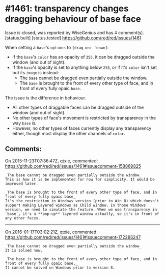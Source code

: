 
#1461: transparency changes dragging behaviour of base face
================================================================================
Issue is closed, was reported by WiseGenius and has 4 comment(s).
[status.built] [status.tested]
<https://github.com/red/red/issues/1461>

When setting a `base`'s `options` to `[drag-on: 'down]`:
- If the `base`'s `color` has an opacity of `255`, it can be dragged outside the window (and out of sight).
- If the `base`'s opacity is set to anything below `255`, or if it's `color` isn't set but its `image` is instead:
  - The `base` cannot be dragged even partially outside the window.
  - The `base` is brought to the front of every other type of face, and in front of every fully opaic `base`.

The issue is the difference in behaviour.
- All other types of draggable faces can be dragged outside of the window (and out of sight).
- No other types of face's movement is restricted by transparency in the way `base` is.
- However, no other types of faces currently display any transparency either, though most display the other channels of `color`.



Comments:
--------------------------------------------------------------------------------

On 2015-11-23T07:36:47Z, qtxie, commented:
<https://github.com/red/red/issues/1461#issuecomment-158869825>

    _The base cannot be dragged even partially outside the window_
    This is how it is be implemented for now for simplicity. It would be improved later.
    
    _The base is brought to the front of every other type of face, and in front of every fully opaic base_
    It's the restriction in Windows version (prior to Win 8) which doesn't support making Layered windows as Child window. In those Windows version, we need to simulate the feature. When we use transparency in `base`, it's a **pop-up** layered window actually, so it's in front of any other faces.

--------------------------------------------------------------------------------

On 2016-01-17T03:02:21Z, qtxie, commented:
<https://github.com/red/red/issues/1461#issuecomment-172286247>

    _The base cannot be dragged even partially outside the window_
    It is solved now.
    
    _The base is brought to the front of every other type of face, and in front of every fully opaic base._
    It cannot be solved on Windows prior to version 8.

